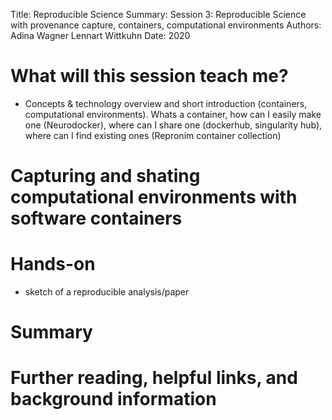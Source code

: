 Title:   Reproducible Science
Summary: Session 3: Reproducible Science with provenance capture, containers, computational environments
Authors: Adina Wagner
         Lennart Wittkuhn
Date:    2020


# What will this session teach me?

- Concepts & technology overview and short introduction (containers, computational environments). Whats a container, how can I easily make one (Neurodocker), where can I share one (dockerhub, singularity hub), where can I find existing ones (Repronim container collection)

# Capturing and shating computational environments with software containers

# Hands-on

- sketch of a reproducible analysis/paper


# Summary

# Further reading, helpful links, and background information